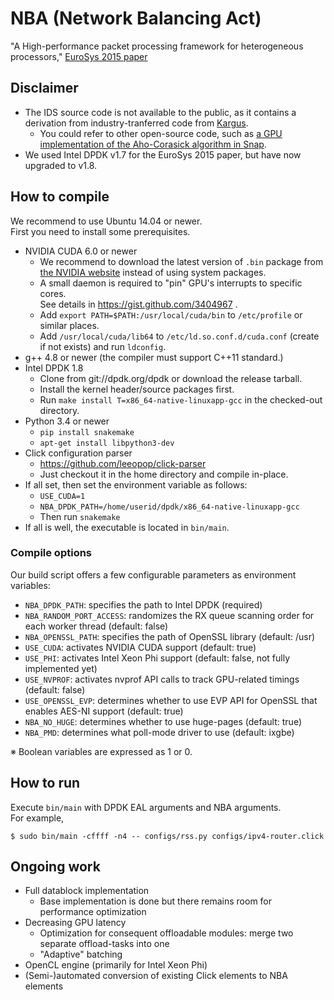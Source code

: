 # NBA (Network Balancing Act)
"A High-performance packet processing framework for heterogeneous processors," [EuroSys 2015 paper](http://an.kaist.ac.kr/~sbmoon/paper/intl-conf/2015-eurosys-nba.pdf)

## Disclaimer

* The IDS source code is not available to the public, as it contains a derivation from industry-tranferred code from [Kargus](http://shader.kaist.edu/kargus/).
  - You could refer to other open-source code, such as [a GPU implementation of the Aho-Corasick algorithm in Snap](https://github.com/wbsun/g4c/blob/master/g4c_ac.h).
* We used Intel DPDK v1.7 for the EuroSys 2015 paper, but have now upgraded to v1.8.

## How to compile

We recommend to use Ubuntu 14.04 or newer.  
First you need to install some prerequisites.

* NVIDIA CUDA 6.0 or newer
  - We recommend to download the latest version of `.bin` package from [the NVIDIA website](https://developer.nvidia.com/cuda-downloads) instead of using system packages.
  - A small daemon is required to "pin" GPU's interrupts to specific cores.  
    See details in https://gist.github.com/3404967 .
  - Add `export PATH=$PATH:/usr/local/cuda/bin` to `/etc/profile` or similar places.
  - Add `/usr/local/cuda/lib64` to `/etc/ld.so.conf.d/cuda.conf` (create if not exists) and run `ldconfig`.
* g++ 4.8 or newer (the compiler must support C++11 standard.)
* Intel DPDK 1.8
  - Clone from git://dpdk.org/dpdk or download the release tarball.
  - Install the kernel header/source packages first.
  - Run `make install T=x86_64-native-linuxapp-gcc` in the checked-out directory.
* Python 3.4 or newer
  - `pip install snakemake`
  - `apt-get install libpython3-dev`
* Click configuration parser
  - https://github.com/leeopop/click-parser
  - Just checkout it in the home directory and compile in-place.
* If all set, then set the environment variable as follows:
  - `USE_CUDA=1`
  - `NBA_DPDK_PATH=/home/userid/dpdk/x86_64-native-linuxapp-gcc`
  - Then run `snakemake`
* If all is well, the executable is located in `bin/main`.

### Compile options

Our build script offers a few configurable parameters as environment variables:
* `NBA_DPDK_PATH`: specifies the path to Intel DPDK (required)
* `NBA_RANDOM_PORT_ACCESS`: randomizes the RX queue scanning order for each worker thread (default: false)
* `NBA_OPENSSL_PATH`: specifies the path of OpenSSL library (default: /usr)
* `USE_CUDA`: activates NVIDIA CUDA support (default: true)
* `USE_PHI`: activates Intel Xeon Phi support (default: false, not fully implemented yet)
* `USE_NVPROF`: activates nvprof API calls to track GPU-related timings (default: false)
* `USE_OPENSSL_EVP`: determines whether to use EVP API for OpenSSL that enables AES-NI support (default: true)
* `NBA_NO_HUGE`: determines whether to use huge-pages (default: true)
* `NBA_PMD`: determines what poll-mode driver to use (default: ixgbe)

※ Boolean variables are expressed as 1 or 0.

## How to run

Execute `bin/main` with DPDK EAL arguments and NBA arguments.  
For example,

```
$ sudo bin/main -cffff -n4 -- configs/rss.py configs/ipv4-router.click
```

## Ongoing work

* Full datablock implementation
  - Base implementation is done but there remains room for performance optimization
* Decreasing GPU latency
  - Optimization for consequent offloadable modules: merge two separate offload-tasks into one
  - "Adaptive" batching
* OpenCL engine (primarily for Intel Xeon Phi)
* (Semi-)automated conversion of existing Click elements to NBA elements
